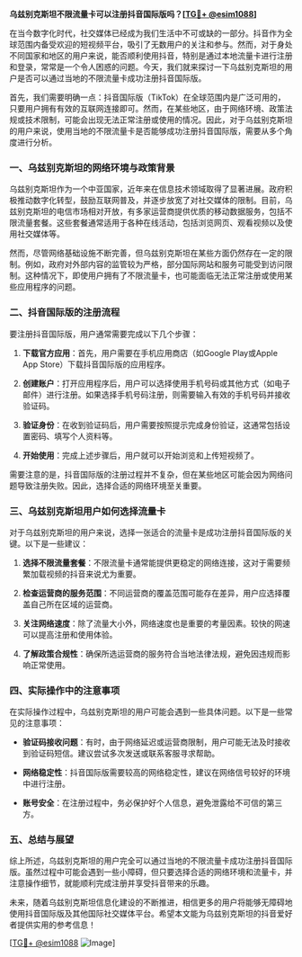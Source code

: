 **乌兹别克斯坦不限流量卡可以注册抖音国际版吗？[[TG💪+ @esim1088](https://t.me/s/esim1088)]**

在当今数字化时代，社交媒体已经成为我们生活中不可或缺的一部分。抖音作为全球范围内备受欢迎的短视频平台，吸引了无数用户的关注和参与。然而，对于身处不同国家和地区的用户来说，能否顺利使用抖音，特别是通过本地流量卡进行注册和登录，常常是一个令人困惑的问题。今天，我们就来探讨一下乌兹别克斯坦的用户是否可以通过当地的不限流量卡成功注册抖音国际版。

首先，我们需要明确一点：抖音国际版（TikTok）在全球范围内是广泛可用的，只要用户拥有有效的互联网连接即可。然而，在某些地区，由于网络环境、政策法规或技术限制，可能会出现无法正常注册或使用的情况。因此，对于乌兹别克斯坦的用户来说，使用当地的不限流量卡是否能够成功注册抖音国际版，需要从多个角度进行分析。

### **一、乌兹别克斯坦的网络环境与政策背景**

乌兹别克斯坦作为一个中亚国家，近年来在信息技术领域取得了显著进展。政府积极推动数字化转型，鼓励互联网普及，并逐步放宽了对社交媒体的限制。目前，乌兹别克斯坦的电信市场相对开放，有多家运营商提供优质的移动数据服务，包括不限流量套餐。这些套餐通常适用于各种在线活动，包括浏览网页、观看视频以及使用社交媒体等。

然而，尽管网络基础设施不断完善，但乌兹别克斯坦在某些方面仍然存在一定的限制。例如，政府对外部内容的监管较为严格，部分国际网站和服务可能受到访问限制。这种情况下，即使用户拥有了不限流量卡，也可能面临无法正常注册或使用某些应用程序的问题。

### **二、抖音国际版的注册流程**

要注册抖音国际版，用户通常需要完成以下几个步骤：

1. **下载官方应用**：首先，用户需要在手机应用商店（如Google Play或Apple App Store）下载抖音国际版的应用程序。
   
2. **创建账户**：打开应用程序后，用户可以选择使用手机号码或其他方式（如电子邮件）进行注册。如果选择手机号码注册，则需要输入有效的手机号码并接收验证码。

3. **验证身份**：在收到验证码后，用户需要按照提示完成身份验证，这通常包括设置密码、填写个人资料等。

4. **开始使用**：完成上述步骤后，用户就可以开始浏览和上传短视频了。

需要注意的是，抖音国际版的注册过程并不复杂，但在某些地区可能会因为网络问题导致注册失败。因此，选择合适的网络环境至关重要。

### **三、乌兹别克斯坦用户如何选择流量卡**

对于乌兹别克斯坦的用户来说，选择一张适合的流量卡是成功注册抖音国际版的关键。以下是一些建议：

1. **选择不限流量套餐**：不限流量卡通常能提供更稳定的网络连接，这对于需要频繁加载视频的抖音来说尤为重要。

2. **检查运营商的服务范围**：不同运营商的覆盖范围可能存在差异，用户应选择覆盖自己所在区域的运营商。

3. **关注网络速度**：除了流量大小外，网络速度也是重要的考量因素。较快的网速可以提高注册和使用体验。

4. **了解政策合规性**：确保所选运营商的服务符合当地法律法规，避免因违规而影响正常使用。

### **四、实际操作中的注意事项**

在实际操作过程中，乌兹别克斯坦的用户可能会遇到一些具体问题。以下是一些常见的注意事项：

- **验证码接收问题**：有时，由于网络延迟或运营商限制，用户可能无法及时接收到验证码短信。建议尝试多次发送或联系客服寻求帮助。

- **网络稳定性**：抖音国际版需要较高的网络稳定性，建议在网络信号较好的环境中进行注册。

- **账号安全**：在注册过程中，务必保护好个人信息，避免泄露给不可信的第三方。

### **五、总结与展望**

综上所述，乌兹别克斯坦的用户完全可以通过当地的不限流量卡成功注册抖音国际版。虽然过程中可能会遇到一些小障碍，但只要选择合适的网络环境和流量卡，并注意操作细节，就能顺利完成注册并享受抖音带来的乐趣。

未来，随着乌兹别克斯坦信息化建设的不断推进，相信更多的用户将能够无障碍地使用抖音国际版及其他国际社交媒体平台。希望本文能为乌兹别克斯坦的抖音爱好者提供实用的参考信息！

[[TG💪+ @esim1088](https://t.me/s/esim1088) ![Image](https://i.postimg.cc/4NQfJmqS/Snipaste-2025-05-13-00-14-12.png)]